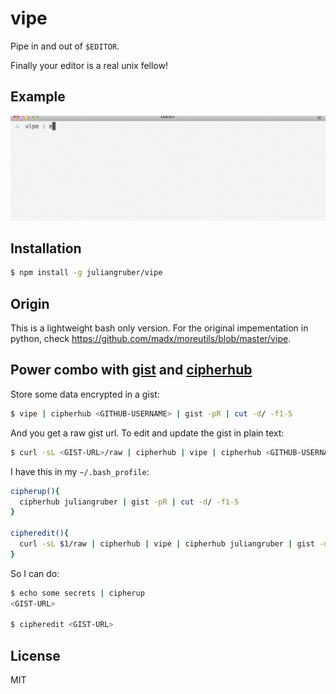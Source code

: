 
# vipe

  Pipe in and out of `$EDITOR`.

  Finally your editor is a real unix fellow!

## Example

![demo](vipe-demo.gif)

## Installation

```bash
$ npm install -g juliangruber/vipe
```

## Origin

This is a lightweight bash only version. For the original impementation in
python, check https://github.com/madx/moreutils/blob/master/vipe.

## Power combo with [gist](https://github.com/defunkt/gist) and [cipherhub](https://github.com/substack/cipherhub)

  Store some data encrypted in a gist:

```bash
$ vipe | cipherhub <GITHUB-USERNAME> | gist -pR | cut -d/ -f1-5
```

  And you get a raw gist url. To edit and update the gist in plain text:

```bash
$ curl -sL <GIST-URL>/raw | cipherhub | vipe | cipherhub <GITHUB-USERNAME> | gist -u <GIST-URL>
```

  I have this in my `~/.bash_profile`:

```bash
cipherup(){
  cipherhub juliangruber | gist -pR | cut -d/ -f1-5
}

cipheredit(){
  curl -sL $1/raw | cipherhub | vipe | cipherhub juliangruber | gist -u $1
}
```

  So I can do:

```bash
$ echo some secrets | cipherup
<GIST-URL>

$ cipheredit <GIST-URL>
```

## License

  MIT

